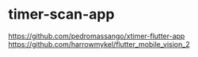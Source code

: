 # timer-scan-app


https://github.com/pedromassango/xtimer-flutter-app
https://github.com/harrowmykel/flutter_mobile_vision_2